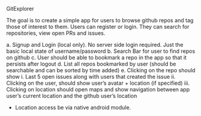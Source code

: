 GitExplorer

The goal is to create a simple app for users to browse github repos and tag those of interest to them. Users can register or login. They can search for repositories, view open PRs and issues.

a. Signup and Login (local only). No server side login required. Just the basic local state of username/password
b. Search Bar for user to find repos on github
c. User should be able to bookmark a repo in the app so that it persists after logout
d. List all repos bookmarked by user (should be searchable and can be sorted by
time added)
e. Clicking on the repo should show
i. Last 5 open issues along with users that created the issue
ii. Clicking on the user, should show user’s avatar + location (if specified)
iii. Clicking on location should open maps and show navigation between app user’s current location and the github user’s location

- Location access be via native android module.
